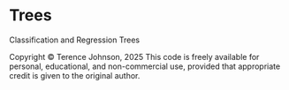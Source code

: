 # Trees
Classification and Regression Trees

Copyright © Terence Johnson, 2025
This code is freely available for personal, educational, and non-commercial use, provided that appropriate credit is given to the original author.
